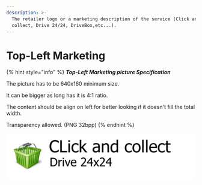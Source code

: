 ```yaml
---
description: >-
  The retailer logo or a marketing description of the service (Click and
  collect, Drive 24/24, DriveBox,etc...).
---
```


# Top-Left Marketing

{% hint style="info" %}
_**Top-Left Marketing picture Specification**_

The  picture  has to be 640x160 minimum size. 

It can be bigger as long has it is 4:1 ratio.

The content should be align on left for better looking if it doesn't fill the total width.

Transparency allowed. \(PNG 32bpp\)
{% endhint %}

![Top-Left Marketing picture example.](../.gitbook/assets/logo-top-left-itm.png)

